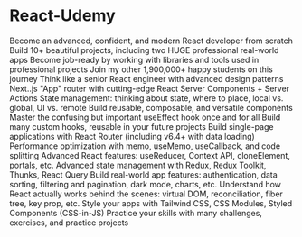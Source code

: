 # React-Udemy

Become an advanced, confident, and modern React developer from scratch
Build 10+ beautiful projects, including two HUGE professional real-world apps
Become job-ready by working with libraries and tools used in professional projects
Join my other 1,900,000+ happy students on this journey
Think like a senior React engineer with advanced design patterns
Next..js "App" router with cutting-edge React Server Components + Server Actions
State management: thinking about state, where to place, local vs. global, UI vs. remote
Build reusable, composable, and versatile components
Master the confusing but important useEffect hook once and for all
Build many custom hooks, reusable in your future projects
Build single-page applications with React Router (including v6.4+ with data loading)
Performance optimization with memo, useMemo, useCallback, and code splitting
Advanced React features: useReducer, Context API, cloneElement, portals, etc.
Advanced state management with Redux, Redux Toolkit, Thunks, React Query
Build real-world app features: authentication, data sorting, filtering and pagination, dark mode, charts, etc.
Understand how React actually works behind the scenes: virtual DOM, reconciliation, fiber tree, key prop, etc.
Style your apps with Tailwind CSS, CSS Modules, Styled Components (CSS-in-JS)
Practice your skills with many challenges, exercises, and practice projects
